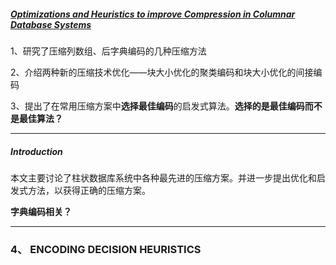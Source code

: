 ##### [Optimizations and Heuristics to improve Compression in Columnar Database Systems](https://arxiv.org/abs/1609.07823)

1、研究了压缩列数组、后字典编码的几种压缩方法

2、介绍两种新的压缩技术优化——块大小优化的聚类编码和块大小优化的间接编码

3、提出了在常用压缩方案中**选择最佳编码**的启发式算法。**选择的是最佳编码而不是最佳算法？**

---

##### Introduction

本文主要讨论了柱状数据库系统中各种最先进的压缩方案。并进一步提出优化和启发式方法，以获得正确的压缩方案。

**字典编码相关？**

---

### 4、 ENCODING DECISION HEURISTICS


